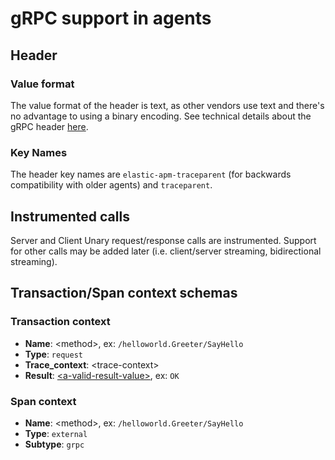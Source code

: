 # gRPC support in agents

## Header

### Value format
The value format of the header is text, as other vendors use text and there's no advantage to using a binary encoding. See technical details about the gRPC header [here](https://github.com/grpc/grpc/blob/master/doc/PROTOCOL-HTTP2.md#requests).

### Key Names
The header key names are `elastic-apm-traceparent` (for backwards compatibility with older agents) and `traceparent`.

## Instrumented calls
Server and Client Unary request/response calls are instrumented. Support for other calls may be added later (i.e. client/server streaming, bidirectional streaming).

## Transaction/Span context schemas

### Transaction context

* **Name**: \<method\>, ex: `/helloworld.Greeter/SayHello`
* **Type**: `request`
* **Trace_context**: \<trace-context\>
* **Result**: [\<a-valid-result-value\>](https://github.com/grpc/grpc/blob/master/doc/statuscodes.md#status-codes-and-their-use-in-grpc), ex: `OK`

### Span context

* **Name**: \<method\>, ex: `/helloworld.Greeter/SayHello`
* **Type**: `external`
* **Subtype**: `grpc`
